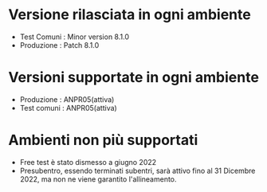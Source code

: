 # Versione rilasciata in ogni ambiente

- Test Comuni : Minor version 8.1.0
- Produzione : Patch 8.1.0


# Versioni supportate in ogni ambiente

- Produzione : ANPR05(attiva)
- Test comuni : ANPR05(attiva)

# Ambienti non più supportati

- Free test è stato dismesso a giugno 2022
- Presubentro, essendo terminati subentri, sarà attivo fino al 31 Dicembre 2022, ma non ne viene garantito l'allineamento.
